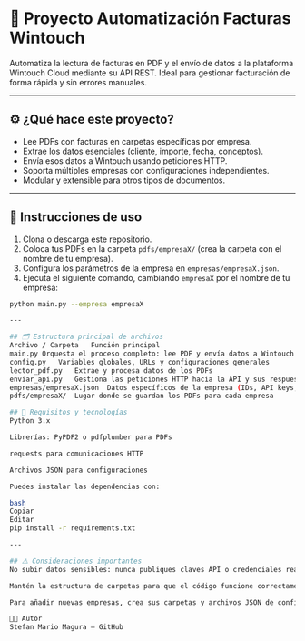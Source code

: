 # 📂 Proyecto Automatización Facturas Wintouch

Automatiza la lectura de facturas en PDF y el envío de datos a la plataforma Wintouch Cloud mediante su API REST. Ideal para gestionar facturación de forma rápida y sin errores manuales.

---

## ⚙️ ¿Qué hace este proyecto?

- Lee PDFs con facturas en carpetas específicas por empresa.  
- Extrae los datos esenciales (cliente, importe, fecha, conceptos).  
- Envía esos datos a Wintouch usando peticiones HTTP.  
- Soporta múltiples empresas con configuraciones independientes.  
- Modular y extensible para otros tipos de documentos.

---

## 🚀 Instrucciones de uso

1. Clona o descarga este repositorio.  
2. Coloca tus PDFs en la carpeta `pdfs/empresaX/` (crea la carpeta con el nombre de tu empresa).  
3. Configura los parámetros de la empresa en `empresas/empresaX.json`.  
4. Ejecuta el siguiente comando, cambiando `empresaX` por el nombre de tu empresa:

```bash
python main.py --empresa empresaX

---

## 🗂 Estructura principal de archivos
Archivo / Carpeta	Función principal
main.py	Orquesta el proceso completo: lee PDF y envía datos a Wintouch
config.py	Variables globales, URLs y configuraciones generales
lector_pdf.py	Extrae y procesa datos de los PDFs
enviar_api.py	Gestiona las peticiones HTTP hacia la API y sus respuestas
empresas/empresaX.json	Datos específicos de la empresa (IDs, API keys, etc.)
pdfs/empresaX/	Lugar donde se guardan los PDFs para cada empresa

## 🔧 Requisitos y tecnologías
Python 3.x

Librerías: PyPDF2 o pdfplumber para PDFs

requests para comunicaciones HTTP

Archivos JSON para configuraciones

Puedes instalar las dependencias con:

bash
Copiar
Editar
pip install -r requirements.txt

---

## ⚠️ Consideraciones importantes
No subir datos sensibles: nunca publiques claves API o credenciales reales en repositorios públicos. Usa .gitignore.

Mantén la estructura de carpetas para que el código funcione correctamente.

Para añadir nuevas empresas, crea sus carpetas y archivos JSON de configuración.

👨‍💻 Autor
Stefan Mario Magura – GitHub
